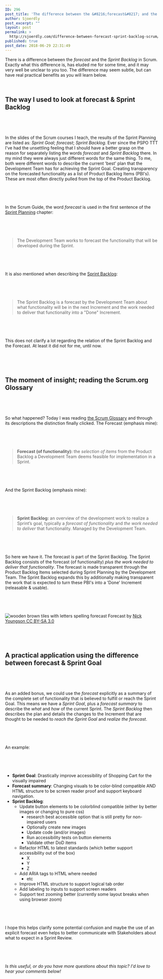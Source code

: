 ```yaml
---
ID: 296
post_title: 'The difference between the &#8216;forecast&#8217; and the &#8216;Sprint Backlog&#8217; in Scrum'
author: Sjoerdly
post_excerpt: ""
layout: post
permalink: >
  http://sjoerdly.com/difference-between-forecast-sprint-backlog-scrum/
published: true
post_date: 2018-06-29 22:31:49
---
```

There is a difference between the <em>forecast</em> and the <em>Sprint Backlog</em> in Scrum. Exactly what this difference is, has eluded me for some time, and it may very well be unclear to you too. The difference may seem subtle, but can have real practical benefits as you will learn below.

&nbsp;

<h2>The way I used to look at forecast &amp; Sprint Backlog</h2>
&nbsp;

&nbsp;

In the slides of the Scrum courses I teach, the results of the Sprint Planning are listed as: <em>Sprint Goal</em>; <em>f</em><em>orecast</em>; <em>Sprint Backlog</em>. Ever since the PSPO TTT I've had the unsettling feeling that I should have a better grasp on the reason for separately listing the words <em>forecast </em>and <em>Sprint Backlog </em>there<em>. </em>In my mind they were always just different words for the same thing. To me, both were different words to describe the current 'best' plan that the Development Team has for achieving the Sprint Goal. Creating transparency on the forecasted functionality as a list of Product Backlog Items (PBI's). These are most often directly pulled from the top of the Product Backlog.

&nbsp;

&nbsp;

In the Scrum Guide, the word <em>forecast</em> is used in the first sentence of the <a href="http://www.scrumguides.org/scrum-guide.html#events-planning">Sprint Planning</a> chapter:

&nbsp;

&nbsp;

<blockquote class="wp-block-quote">
The Development Team works to forecast the functionality that will be developed during the Sprint.

</blockquote>
&nbsp;

&nbsp;

It is also mentioned when describing the <a href="http://www.scrumguides.org/scrum-guide.html#artifacts-sprintbacklog">Sprint Backlog</a>:

&nbsp;

&nbsp;

<blockquote class="wp-block-quote">
The Sprint Backlog is a forecast by the Development Team about what functionality will be in the next Increment and the work needed to deliver that functionality into a "Done" Increment.

</blockquote>
&nbsp;

&nbsp;

This does not clarify a lot regarding the relation of the Sprint Backlog and the Forecast. At least it did not for me, until now.

&nbsp;

&nbsp;

<h2>The moment of insight; reading the Scrum.org Glossary</h2>
&nbsp;

&nbsp;

So what happened? Today I was reading <a href="https://www.scrum.org/resources/scrum-glossary">the Scrum Glossary</a> and through its descriptions the distinction finally clicked. The Forecast (emphasis mine):

&nbsp;

&nbsp;

<blockquote class="wp-block-quote">
<strong>Forecast (of functionality):</strong>&nbsp;the <em>selection of items</em> from the Product Backlog a Development Team deems feasible for implementation in a Sprint.

</blockquote>
&nbsp;

&nbsp;

And the Sprint Backlog (emphasis mine):

&nbsp;

&nbsp;

<blockquote class="wp-block-quote">
<strong>Sprint Backlog:</strong>&nbsp;an overview of the development work to realize a Sprint&rsquo;s goal, typically a <em>forecast of functionality</em> and <em>the work needed to deliver</em> that functionality. Managed by the Development Team.

</blockquote>
&nbsp;

&nbsp;

So here we have it. The forecast is part of the Sprint Backlog. The Sprint Backlog consists of the forecast (of functionality) <em>plus the work needed to deliver that functionality</em>. The forecast is made transparent through the Product Backlog Items selected during Sprint Planning by the Development Team. The Sprint Backlog expands this by additionally making transparent the work that is expected to turn these PBI's into a 'Done' Increment (releasable &amp; usable).

&nbsp;

&nbsp;

<img class="wp-image-346" src="http://sjoerdly.com/wp/wp-content/uploads/2018/08/forecast.jpg" alt="wooden brown tiles with letters spelling forecast" />
 Forecast by <a href="http://www.thebluediamondgallery.com/wooden-tile/f/forecast.html">Nick Youngson CC BY-SA 3.0</a>

&nbsp;

&nbsp;

<h2>A practical application using the difference between forecast &amp; Sprint Goal</h2>
&nbsp;

&nbsp;

As an added bonus, we could use the <em>forecast</em> explicitly as a summary of the complete set of functionality that is believed to fulfill or reach the Sprint Goal. This means we have a <em>Sprint Goal</em>, plus a <em>forecast summary</em> to describe the <em>what</em> and <em>how</em> of the current Sprint. The <em>Sprint Backlog</em> then describes the plan and details the changes to the Increment that are thought to be needed to <em>reach the Sprint Goal</em> and <em>realize the forecast</em>.

&nbsp;

&nbsp;

An example:

&nbsp;

&nbsp;

<ul>
<li><strong>Sprint Goal</strong>: Drastically improve accessibility of Shopping Cart for the visually impaired</li>
<li><strong>Forecast summary</strong>: Changing visuals to be color-blind compatible AND HTML structure to be screen reader proof and support keyboard&nbsp; navigation.</li>
<li><strong>Sprint Backlog</strong>:
<ul>
<li>Update button elements to be colorblind compatible (either by better images or changing to pure css)
 &nbsp;
&nbsp;

<ul>
<li>research best accessible option that is still pretty for non-impaired users</li>
<li>Optionally create new images</li>
<li>Update code (and/or images)</li>
<li>Run accessibility tests on button elements</li>
<li>Validate other DoD items</li>
</ul>
</li>
<li>Refactor HTML to latest standards (which better support accessibility out of the box)
<ul>
<li>X</li>
<li>Y</li>
<li>Z</li>
</ul>
</li>
<li>Add ARIA tags to HTML where needed
<ul>
<li>etc</li>
</ul>
</li>
<li>Improve HTML structure to support logical tab order</li>
<li>Add labeling to inputs to support screen readers</li>
<li>Support text zooming better (currently some layout breaks when using browser zoom)</li>
</ul>
</li>
</ul>
&nbsp;

&nbsp;

I hope this helps clarify some potential confusion and maybe the use of an explicit forecast even helps to better communicate with Stakeholders about what to expect in a Sprint Review.

&nbsp;

&nbsp;

<em>Is this useful, or do you have more questions about this topic? I'd love to hear your comments below! </em>

&nbsp;